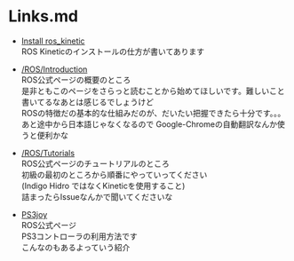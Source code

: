 # Links.md


* [Install ros_kinetic](http://qiita.com/Suna/items/ef2243267f51a1482b14 "Install")  
ROS Kineticのインストールの仕方が書いてあります

* [/ROS/Introduction](http://wiki.ros.org/ja/ROS/Introduction "Introduction")    
ROS公式ページの概要のところ  
是非ともこのページをさらっと読むことから始めてほしいです。難しいこと書いてるなあとは感じるでしょうけど  
ROSの特徴だの基本的な仕組みだのが、だいたい把握できたら十分です。。。  
あと途中から日本語じゃなくなるので Google-Chromeの自動翻訳なんか使うと便利かな  

* [/ROS/Tutorials](http://wiki.ros.org/ja/ROS/Tutorials "Tutorials")  
ROS公式ページのチュートリアルのところ  
初級の最初のところから順番にやっていってください  
(Indigo Hidro ではなくKineticを使用すること)  
詰まったらIssueなんかで聞いてくださいな  

* [PS3joy](http://wiki.ros.org/ps3joy/Tutorials/PairingJoystickAndBluetoothDongle "PS3")  
ROS公式ページ  
PS3コントローラの利用方法です  
こんなのもあるよっていう紹介  
